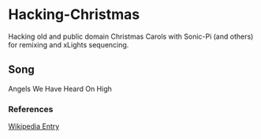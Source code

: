 
# Hacking-Christmas

Hacking old and public domain Christmas Carols with Sonic-Pi (and others) for remixing and xLights sequencing.

## Song

Angels We Have Heard On High

### References
[Wikipedia Entry](https://en.wikipedia.org/wiki/Angels_We_Have_Heard_on_High)
